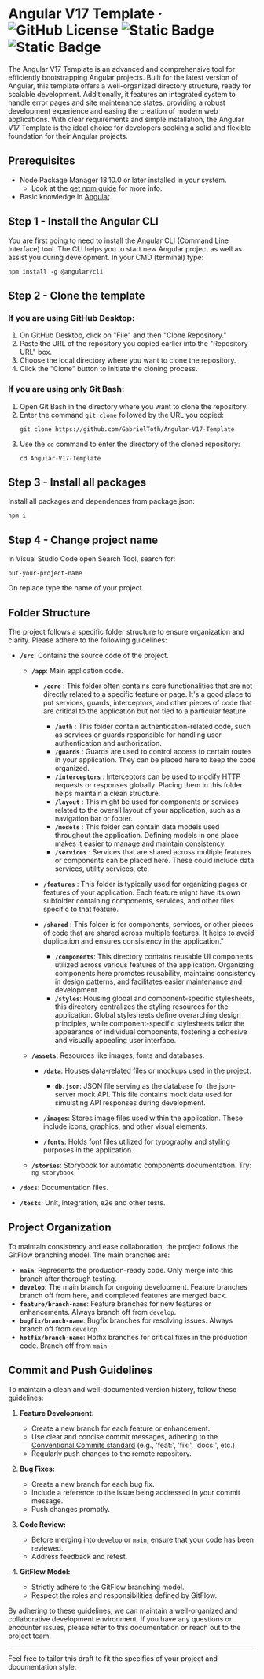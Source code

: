 # Angular V17 Template · ![GitHub License](https://img.shields.io/github/license/GabrielToth/Angular-V17-Template?color=blue) ![Static Badge](https://img.shields.io/badge/node-18.10.0-g?link=https%3A%2F%2Fnodejs.org%2Fen%2Fdownload%2F) ![Static Badge](https://img.shields.io/badge/PRs-welcome-g)

The Angular V17 Template is an advanced and comprehensive tool for efficiently bootstrapping Angular projects. Built for the latest version of Angular, this template offers a well-organized directory structure, ready for scalable development. Additionally, it features an integrated system to handle error pages and site maintenance states, providing a robust development experience and easing the creation of modern web applications. With clear requirements and simple installation, the Angular V17 Template is the ideal choice for developers seeking a solid and flexible foundation for their Angular projects.

## Prerequisites

* Node Package Manager 18.10.0 or later installed in your system.
  * Look at the [get npm guide](https://www.npmjs.com/get-npm?utm_source=house&utm_medium=homepage&utm_campaign=free%20orgs&utm_term=Install%20npm) for more info.
* Basic knowledge in [Angular](https://angular.io/).

## Step 1 - Install the Angular CLI

You are first going to need to install the Angular CLI (Command Line Interface) tool. The CLI helps you to start new Angular project as well as assist you during development. In your CMD (terminal) type:

```
npm install -g @angular/cli
```

## Step 2 - Clone the template

### If you are using GitHub Desktop:

1. On GitHub Desktop, click on "File" and then "Clone Repository."
2. Paste the URL of the repository you copied earlier into the "Repository URL" box.
3. Choose the local directory where you want to clone the repository.
4. Click the "Clone" button to initiate the cloning process.

### If you are using only Git Bash:

1. Open Git Bash in the directory where you want to clone the repository.
2. Enter the command `git clone` followed by the URL you copied:
   ```
   git clone https://github.com/GabrielToth/Angular-V17-Template
   ```
3. Use the `cd` command to enter the directory of the cloned repository:
   ```
   cd Angular-V17-Template
   ```

## Step 3 - Install all packages

Install all packages and dependences from package.json:

```
npm i
```

## Step 4 - Change project name

In Visual Studio Code open Search Tool, search for:

```
put-your-project-name  
```

On replace type the name of your project.

## Folder Structure

The project follows a specific folder structure to ensure organization and clarity. Please adhere to the following guidelines:

- **`/src`**: Contains the source code of the project.

  - **`/app`**: Main application code.

    - **`/core`** : This folder often contains core functionalities that are not directly related to a specific feature or page. It's a good place to put services, guards, interceptors, and other pieces of code that are critical to the application but not tied to a particular feature.

      * **`/auth`** : This folder contain authentication-related code, such as services or guards responsible for handling user authentication and authorization.
      * **`/guards`** : Guards are used to control access to certain routes in your application. They can be placed here to keep the code organized.
      * **`/interceptors`** : Interceptors can be used to modify HTTP requests or responses globally. Placing them in this folder helps maintain a clean structure.
      * **`/layout`** : This might be used for components or services related to the overall layout of your application, such as a navigation bar or footer.
      * **`/models`** : This folder can contain data models used throughout the application. Defining models in one place makes it easier to manage and maintain consistency.
      * **`/services`** : Services that are shared across multiple features or components can be placed here. These could include data services, utility services, etc.

    * **`/features`** : This folder is typically used for organizing pages or features of your application. Each feature might have its own subfolder containing components, services, and other files specific to that feature.
    * **`/shared`** : This folder is for components, services, or other pieces of code that are shared across multiple features. It helps to avoid duplication and ensures consistency in the application."

      * **`/components`**: This directory contains reusable UI components utilized across various features of the application. Organizing components here promotes reusability, maintains consistency in design patterns, and facilitates easier maintenance and development.
      * **`/styles`**: Housing global and component-specific stylesheets, this directory centralizes the styling resources for the application. Global stylesheets define overarching design principles, while component-specific stylesheets tailor the appearance of individual components, fostering a cohesive and visually appealing user interface.
  - **`/assets`**: Resources like images, fonts and databases.

    - **`/data`**: Houses data-related files or mockups used in the project.

      - **`db.json`**: JSON file serving as the database for the json-server mock API. This file contains mock data used for simulating API responses during development.
    - **`/images`**: Stores image files used within the application. These include icons, graphics, and other visual elements.
    - **`/fonts`**: Holds font files utilized for typography and styling purposes in the application.
  - **`/stories`**: Storybook for automatic components documentation. Try: `ng storybook`
- **`/docs`**: Documentation files.
- **`/tests`**: Unit, integration, e2e and other tests.

## Project Organization

To maintain consistency and ease collaboration, the project follows the GitFlow branching model. The main branches are:

- **`main`**: Represents the production-ready code. Only merge into this branch after thorough testing.
- **`develop`**: The main branch for ongoing development. Feature branches branch off from here, and completed features are merged back.
- **`feature/branch-name`**: Feature branches for new features or enhancements. Always branch off from `develop`.
- **`bugfix/branch-name`**: Bugfix branches for resolving issues. Always branch off from `develop`.
- **`hotfix/branch-name`**: Hotfix branches for critical fixes in the production code. Branch off from `main`.

## Commit and Push Guidelines

To maintain a clean and well-documented version history, follow these guidelines:

1. **Feature Development:**

   - Create a new branch for each feature or enhancement.
   - Use clear and concise commit messages, adhering to the [Conventional Commits standard](https://www.conventionalcommits.org/en/v1.0.0/) (e.g., 'feat:', 'fix:', 'docs:', etc.).
   - Regularly push changes to the remote repository.
2. **Bug Fixes:**

   - Create a new branch for each bug fix.
   - Include a reference to the issue being addressed in your commit message.
   - Push changes promptly.
3. **Code Review:**

   - Before merging into `develop` or `main`, ensure that your code has been reviewed.
   - Address feedback and retest.
4. **GitFlow Model:**

   - Strictly adhere to the GitFlow branching model.
   - Respect the roles and responsibilities defined by GitFlow.

By adhering to these guidelines, we can maintain a well-organized and collaborative development environment. If you have any questions or encounter issues, please refer to this documentation or reach out to the project team.

---

Feel free to tailor this draft to fit the specifics of your project and documentation style.
